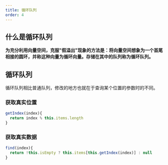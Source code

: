 ```yaml
---
title: 循环队列
order: 4
---
```


## 什么是循环队列

**为充分利用向量空间，克服"假溢出"现象的方法是：将向量空间想象为一个首尾相接的圆环，并称这种向量为循环向量。存储在其中的队列称为循环队列。**

## 循环队列

循环队列相比普通队列，修改的地方也就在于查询某个位置的参数时的不同。

### 获取真实位置

```js
getIndex(index){
  return index % this.items.length
}
```

### 获取真实数据

```js
find(index){
  return !this.isEmpty ? this.items[this.getIndex(index)] : null
}
```
